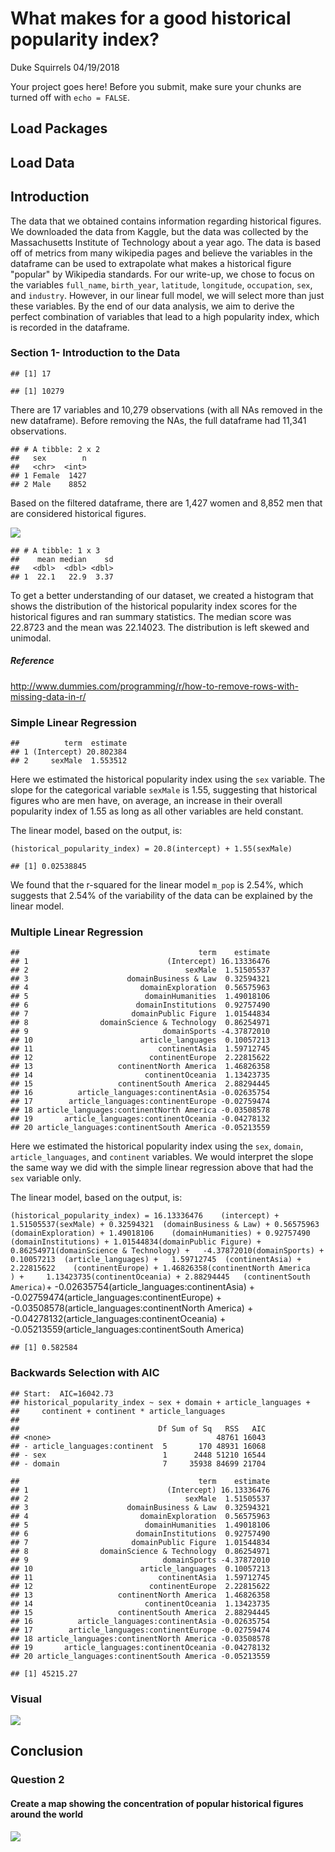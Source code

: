 What makes for a good historical popularity index?
================
Duke Squirrels
04/19/2018

Your project goes here! Before you submit, make sure your chunks are turned off with `echo = FALSE`.

Load Packages
-------------

Load Data
---------

Introduction
------------

The data that we obtained contains information regarding historical figures. We downloaded the data from Kaggle, but the data was collected by the Massachusetts Institute of Technology about a year ago. The data is based off of metrics from many wikipedia pages and believe the variables in the dataframe can be used to extrapolate what makes a historical figure "popular" by Wikipedia standards. For our write-up, we chose to focus on the variables `full_name`, `birth_year`, `latitude`, `longitude`, `occupation`, `sex`, and `industry`. However, in our linear full model, we will select more than just these variables. By the end of our data analysis, we aim to derive the perfect combination of variables that lead to a high popularity index, which is recorded in the dataframe.

### Section 1- Introduction to the Data

    ## [1] 17

    ## [1] 10279

There are 17 variables and 10,279 observations (with all NAs removed in the new dataframe). Before removing the NAs, the full dataframe had 11,341 observations.

    ## # A tibble: 2 x 2
    ##   sex        n
    ##   <chr>  <int>
    ## 1 Female  1427
    ## 2 Male    8852

Based on the filtered dataframe, there are 1,427 women and 8,852 men that are considered historical figures.

![](project_files/figure-markdown_github/distribution-of-index-1.png)

    ## # A tibble: 1 x 3
    ##    mean median    sd
    ##   <dbl>  <dbl> <dbl>
    ## 1  22.1   22.9  3.37

To get a better understanding of our dataset, we created a histogram that shows the distribution of the historical popularity index scores for the historical figures and ran summary statistics. The median score was 22.8723 and the mean was 22.14023. The distribution is left skewed and unimodal.

##### Reference

<http://www.dummies.com/programming/r/how-to-remove-rows-with-missing-data-in-r/>

### Simple Linear Regression

    ##          term  estimate
    ## 1 (Intercept) 20.802384
    ## 2     sexMale  1.553512

Here we estimated the historical popularity index using the `sex` variable. The slope for the categorical variable `sexMale` is 1.55, suggesting that historical figures who are men have, on average, an increase in their overall popularity index of 1.55 as long as all other variables are held constant.

The linear model, based on the output, is:

`(historical_popularity_index) = 20.8(intercept) + 1.55(sexMale)`

    ## [1] 0.02538845

We found that the r-squared for the linear model `m_pop` is 2.54%, which suggests that 2.54% of the variability of the data can be explained by the linear model.

### Multiple Linear Regression

    ##                                        term    estimate
    ## 1                               (Intercept) 16.13336476
    ## 2                                   sexMale  1.51505537
    ## 3                      domainBusiness & Law  0.32594321
    ## 4                         domainExploration  0.56575963
    ## 5                          domainHumanities  1.49018106
    ## 6                        domainInstitutions  0.92757490
    ## 7                       domainPublic Figure  1.01544834
    ## 8                domainScience & Technology  0.86254971
    ## 9                              domainSports -4.37872010
    ## 10                        article_languages  0.10057213
    ## 11                            continentAsia  1.59712745
    ## 12                          continentEurope  2.22815622
    ## 13                   continentNorth America  1.46826358
    ## 14                         continentOceania  1.13423735
    ## 15                   continentSouth America  2.88294445
    ## 16          article_languages:continentAsia -0.02635754
    ## 17        article_languages:continentEurope -0.02759474
    ## 18 article_languages:continentNorth America -0.03508578
    ## 19       article_languages:continentOceania -0.04278132
    ## 20 article_languages:continentSouth America -0.05213559

Here we estimated the historical popularity index using the `sex`, `domain`, `article_languages`, and `continent` variables. We would interpret the slope the same way we did with the simple linear regression above that had the `sex` variable only.

The linear model, based on the output, is:

`(historical_popularity_index) = 16.13336476    (intercept) + 1.51505537(sexMale) + 0.32594321  (domainBusiness & Law) + 0.56575963  (domainExploration) + 1.49018106    (domainHumanities) + 0.92757490 (domainInstitutions) + 1.01544834(domainPublic Figure) + 0.86254971(domainScience & Technology) +   -4.37872010(domainSports) + 0.10057213  (article_languages) +   1.59712745  (continentAsia) + 2.22815622    (continentEurope) + 1.46826358(continentNorth America   ) +     1.13423735(continentOceania) + 2.88294445   (continentSouth America)`+ -0.02635754(article\_languages:continentAsia) + -0.02759474(article\_languages:continentEurope) + -0.03508578(article\_languages:continentNorth America) + -0.04278132(article\_languages:continentOceania) + -0.05213559(article\_languages:continentSouth America)

    ## [1] 0.582584

### Backwards Selection with AIC

    ## Start:  AIC=16042.73
    ## historical_popularity_index ~ sex + domain + article_languages + 
    ##     continent + continent * article_languages
    ## 
    ##                               Df Sum of Sq   RSS   AIC
    ## <none>                                     48761 16043
    ## - article_languages:continent  5       170 48931 16068
    ## - sex                          1      2448 51210 16544
    ## - domain                       7     35938 84699 21704

    ##                                        term    estimate
    ## 1                               (Intercept) 16.13336476
    ## 2                                   sexMale  1.51505537
    ## 3                      domainBusiness & Law  0.32594321
    ## 4                         domainExploration  0.56575963
    ## 5                          domainHumanities  1.49018106
    ## 6                        domainInstitutions  0.92757490
    ## 7                       domainPublic Figure  1.01544834
    ## 8                domainScience & Technology  0.86254971
    ## 9                              domainSports -4.37872010
    ## 10                        article_languages  0.10057213
    ## 11                            continentAsia  1.59712745
    ## 12                          continentEurope  2.22815622
    ## 13                   continentNorth America  1.46826358
    ## 14                         continentOceania  1.13423735
    ## 15                   continentSouth America  2.88294445
    ## 16          article_languages:continentAsia -0.02635754
    ## 17        article_languages:continentEurope -0.02759474
    ## 18 article_languages:continentNorth America -0.03508578
    ## 19       article_languages:continentOceania -0.04278132
    ## 20 article_languages:continentSouth America -0.05213559

    ## [1] 45215.27

### Visual

![](project_files/figure-markdown_github/unnamed-chunk-1-1.png)

Conclusion
----------

### Question 2

#### Create a map showing the concentration of popular historical figures around the world

![](project_files/figure-markdown_github/Italy-1.png)
